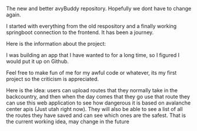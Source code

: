 The new and better avyBuddy repository. Hopefully we dont have to change again.

I started with everything from the old respository and a finally working springboot connection to the frontend. It has been a journey.

Here is the information about the project:

I was building an app that I have wanted to for a long time, so I figured I would put it up on Github.

Feel free to make fun of me for my awful code or whatever, its my first project so the criticism is appreciated.

Here is the idea: users can upload routes that they normally take in the backcountry, and then when the day comes that they go use that route they can use this web application to see how dangerous it is based on avalanche center apis (Just utah right now). They will also be able to see a list of all the routes they have saved and can see which ones are the safest. That is the current working idea, may change in the future
